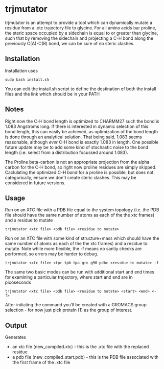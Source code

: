 trjmutator
===========

trjmutator is an attempt to provide a tool which can dynamically mutate a residue from a .xtc trajectory file to glycine. For all amino acids bar proline, the steric space occupied by a sidechain is equal to or greater than glycine, such that by removing the sidechain and projecting a C-H bond along the previously C(A)-C(B) bond, we can be sure of no steric clashes.

Installation
-------------

Installation uses

    sudo bash install.sh
    
You can edit the install.sh script to define the destination of both the install files and the link which should be in your PATH

Notes
------

Right now the C-H bond length is optimized to CHARMM27 such the bond is 1.083 Angstroms long. If there is interested in dynamic selection of this bond length, this can easily be achieved, as optimization of the bond length is done through an analytical solution. That being said, 1.083 seems reasonable, although *ever* C-H bond is exactly 1.083 in length. One possible future update may be to add some kind of stochastic noise to the bond length (i.e. select from a distribution focussed around 1.083).

The Proline beta-carbon is not an appropriate projection from the alpha carbon for the C-H bond, so right now proline residues are simply skipped. Caclulating the optimized C-H bond for a proline is possible, but does not, categorically, ensure we don't create steric clashes. This may be considered in future versions.


Usage 
-----

Run on an XTC file with a PDB file equal to the system topology (i.e. the PDB file should have the same number of atoms as each of the the xtc frames) and a residue to mutate

    trjmutator <xtc file> <pdb file> <residue to mutate>
    
    
Run on an XTC file with some kind of structure+mass which  should have the same number of atoms as each of the the xtc frames) and a residue to mutate. Note while more flexible, the -f means no santiy checks are performed, so errors may be harder to debug.

    trjmutator <xtc file> <tpr tpb tpa gro g96 pdb> <residue to mutate> -f
    
The same two basic modes can be run with additional start and end times for examining a particular trajectory, where start and end are in picoseconds

    trjmutator <xtc file> <pdb file> <residue to mutate> <start> <end> <-f>
    
    
After initiating the command you'll be created with a GROMACS group selection - for now just pick protein (1) as the group of interest.

Output
--------

Generates 

* an xtc file (new_compiled.xtc) - this is the .xtc file with the replaced residue
* a pdb file (new\_compiled_start.pdb) - this is the PDB file associated with the first frame of the .xtc file


    

    
